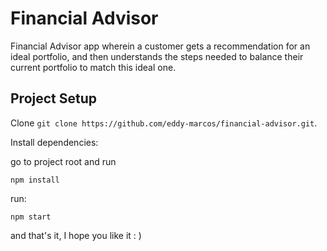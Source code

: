 # Financial Advisor

Financial Advisor app wherein a customer gets a recommendation for an ideal portfolio, and then understands the steps needed to balance their current portfolio to match this ideal one.

## Project Setup

Clone
 `git clone https://github.com/eddy-marcos/financial-advisor.git`.

Install dependencies: 

go to project root and run

`npm install`

run:

`npm start`


and that's it, I hope you like it : )

